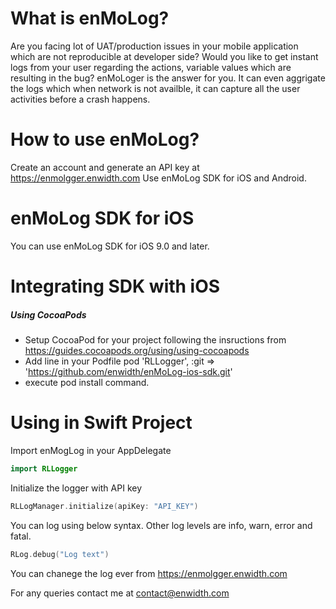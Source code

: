 
# What is enMoLog?

Are you facing lot of UAT/production issues in your mobile application which are not reproducible at developer side? Would you like to get instant logs from your user regarding the actions, variable values which are resulting in the bug? enMoLoger is the answer for you. It can even aggrigate the logs which when network is not availble, it can capture all the user activities before a crash happens.

# How to use enMoLog?
Create an account and generate an API key at <https://enmolgger.enwidth.com>
Use enMoLog SDK for iOS and Android.

# enMoLog SDK for iOS
You can use enMoLog SDK for iOS 9.0 and later.

# Integrating SDK with iOS
##### Using CocoaPods
- Setup CocoaPod for your project following the insructions from <https://guides.cocoapods.org/using/using-cocoapods>
- Add line in your Podfile pod 'RLLogger', :git => 'https://github.com/enwidth/enMoLog-ios-sdk.git'
- execute pod install command.

# Using in Swift Project

Import enMogLog in your AppDelegate 
```Swift
import RLLogger
```
Initialize the logger with API key
```Swift
RLLogManager.initialize(apiKey: "API_KEY")
```
You can log using below syntax. Other log levels are info, warn, error and fatal.
```Swift
RLog.debug("Log text")
```

You can chanege the log ever from https://enmolgger.enwidth.com

For any queries contact me at contact@enwidth.com

